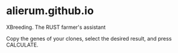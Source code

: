 # alierum.github.io
XBreeding. The RUST farmer's assistant

Copy the genes of your clones, select the desired result, and press CALCULATE.
